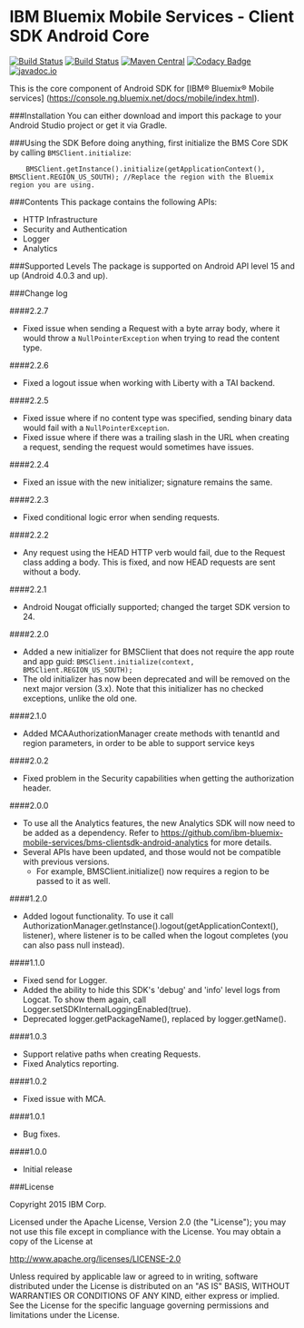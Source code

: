 IBM Bluemix Mobile Services - Client SDK Android Core
===

[![Build Status](https://travis-ci.org/ibm-bluemix-mobile-services/bms-clientsdk-android-core.svg?branch=master)](https://travis-ci.org/ibm-bluemix-mobile-services/bms-clientsdk-android-core)
[![Build Status](https://travis-ci.org/ibm-bluemix-mobile-services/bms-clientsdk-android-core.svg?branch=development)](https://travis-ci.org/ibm-bluemix-mobile-services/bms-clientsdk-android-core)
[![Maven Central](https://maven-badges.herokuapp.com/maven-central/com.ibm.mobilefirstplatform.clientsdk.android/core/badge.svg)](https://maven-badges.herokuapp.com/maven-central/com.ibm.mobilefirstplatform.clientsdk.android/core)
[![Codacy Badge](https://api.codacy.com/project/badge/Grade/33762c419c1a4743a0348c93686acb1c)](https://www.codacy.com/app/ibm-bluemix-mobile-services/bms-clientsdk-android-core?utm_source=github.com&amp;utm_medium=referral&amp;utm_content=ibm-bluemix-mobile-services/bms-clientsdk-android-core&amp;utm_campaign=Badge_Grade)
[![javadoc.io](https://javadoc-emblem.rhcloud.com/doc/com.ibm.mobilefirstplatform.clientsdk.android/core/badge.svg)](http://www.javadoc.io/doc/com.ibm.mobilefirstplatform.clientsdk.android/core)


This is the core component of Android SDK for [IBM® Bluemix® Mobile services] (https://console.ng.bluemix.net/docs/mobile/index.html).

###Installation
You can either download and import this package to your Android Studio project or get it via Gradle.

###Using the SDK
Before doing anything, first initialize the BMS Core SDK by calling `BMSClient.initialize`:

```
    BMSClient.getInstance().initialize(getApplicationContext(), BMSClient.REGION_US_SOUTH); //Replace the region with the Bluemix region you are using.
```

###Contents
This package contains the following APIs:
* HTTP Infrastructure
* Security and Authentication
* Logger
* Analytics

###Supported Levels
The package is supported on Android API level 15 and up (Android 4.0.3 and up).

###Change log

####2.2.7
* Fixed issue when sending a Request with a byte array body, where it would throw a `NullPointerException` when trying to read the content type.

####2.2.6
* Fixed a logout issue when working with Liberty with a TAI backend.

####2.2.5
* Fixed issue where if no content type was specified, sending binary data would fail with a `NullPointerException`.
* Fixed issue where if there was a trailing slash in the URL when creating a request, sending the request would sometimes have issues.

####2.2.4
* Fixed an issue with the new initializer; signature remains the same.

####2.2.3
* Fixed conditional logic error when sending requests.

####2.2.2
* Any request using the HEAD HTTP verb would fail, due to the Request class adding a body. This is fixed, and now HEAD requests are sent without a body.

####2.2.1
* Android Nougat officially supported; changed the target SDK version to 24.

####2.2.0
* Added a new initializer for BMSClient that does not require the app route and app guid: `BMSClient.initialize(context, BMSClient.REGION_US_SOUTH);` 
* The old initializer has now been deprecated and will be removed on the next major version (3.x). Note that this initializer has no checked exceptions, unlike the old one.

####2.1.0
* Added MCAAuthorizationManager create methods with tenantId and region parameters, in order to be able to support service keys

####2.0.2
* Fixed problem in the Security capabilities when getting the authorization header.

####2.0.0
* To use all the Analytics features, the new Analytics SDK will now need to be added as a dependency. Refer to https://github.com/ibm-bluemix-mobile-services/bms-clientsdk-android-analytics for more details.
* Several APIs have been updated, and those would not be compatible with previous versions.
    * For example, BMSClient.initialize() now requires a region to be passed to it as well.

####1.2.0
* Added logout functionality. To use it call
  AuthorizationManager.getInstance().logout(getApplicationContext(), listener), where listener is to be called when the logout completes (you can also pass null instead).


####1.1.0
* Fixed send for Logger.
* Added the ability to hide this SDK's 'debug' and 'info' level logs from Logcat. To show them again, call Logger.setSDKInternalLoggingEnabled(true).
* Deprecated logger.getPackageName(), replaced by logger.getName().

####1.0.3
* Support relative paths when creating Requests.
* Fixed Analytics reporting.

####1.0.2
* Fixed issue with MCA.

####1.0.1
* Bug fixes.

####1.0.0
* Initial release


###License

Copyright 2015 IBM Corp.

Licensed under the Apache License, Version 2.0 (the "License");
you may not use this file except in compliance with the License.
You may obtain a copy of the License at

http://www.apache.org/licenses/LICENSE-2.0

Unless required by applicable law or agreed to in writing, software
distributed under the License is distributed on an "AS IS" BASIS,
WITHOUT WARRANTIES OR CONDITIONS OF ANY KIND, either express or implied.
See the License for the specific language governing permissions and
limitations under the License.
